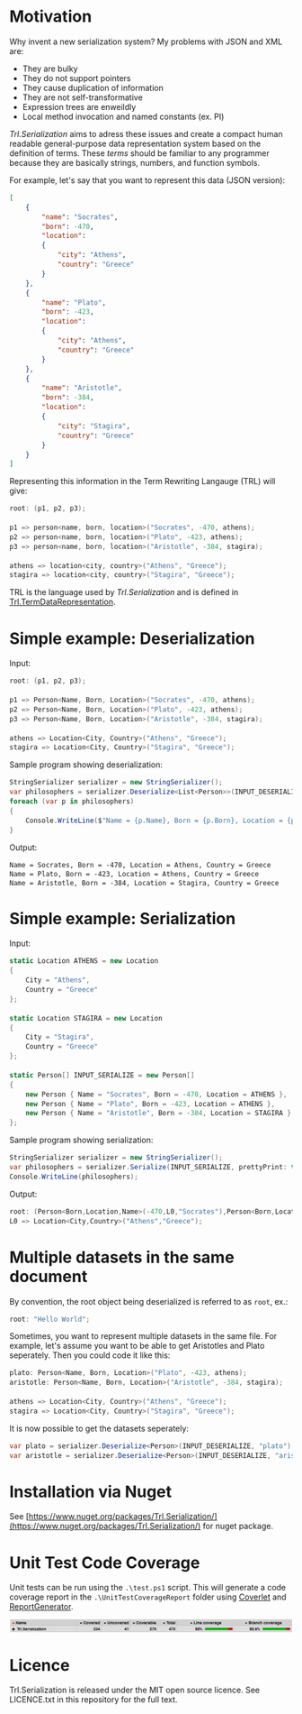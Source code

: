 # Motivation

Why invent a new serialization system? My problems with JSON and XML are:

* They are bulky
* They do not support pointers
* They cause duplication of information
* They are not self-transformative
* Expression trees are enweildly
* Local method invocation and named constants (ex. PI)

_Trl.Serialization_ aims to adress these issues and create a compact human readable general-purpose data representation system based on the definition of terms. These _terms_ should be familiar to any programmer because they are basically strings, numbers, and function symbols.

For example, let's say that you want to represent this data (JSON version):

```JSON
[
    {
        "name": "Socrates",
        "born": -470,
        "location":
        {
            "city": "Athens",
            "country": "Greece"
        }
    },
    {
        "name": "Plato",
        "born": -423,
        "location":
        {
            "city": "Athens",
            "country": "Greece"
        }
    },
    {
        "name": "Aristotle",
        "born": -384,
        "location":
        {
            "city": "Stagira",
            "country": "Greece"
        }
    }
]
```

Representing this information in the Term Rewriting Langauge (TRL) will give:

```C#
root: (p1, p2, p3);

p1 => person<name, born, location>("Socrates", -470, athens);
p2 => person<name, born, location>("Plato", -423, athens);
p3 => person<name, born, location>("Aristotle", -384, stagira);

athens => location<city, country>("Athens", "Greece");
stagira => location<city, country>("Stagira", "Greece");
```

TRL is the language used by _Trl.Serialization_ and is defined in [Trl.TermDataRepresentation](https://github.com/WCoetser/Trl.TermDataRepresentation).

# Simple example: Deserialization

Input:
```C#
root: (p1, p2, p3);

p1 => Person<Name, Born, Location>("Socrates", -470, athens);
p2 => Person<Name, Born, Location>("Plato", -423, athens);
p3 => Person<Name, Born, Location>("Aristotle", -384, stagira);

athens => Location<City, Country>("Athens", "Greece");
stagira => Location<City, Country>("Stagira", "Greece");
```

Sample program showing deserialization:

```C#
StringSerializer serializer = new StringSerializer();
var philosophers = serializer.Deserialize<List<Person>>(INPUT_DESERIALIZE);
foreach (var p in philosophers)
{
    Console.WriteLine($"Name = {p.Name}, Born = {p.Born}, Location = {p.Location.City}, Country = {p.Location.Country}");
}
```

Output:

```
Name = Socrates, Born = -470, Location = Athens, Country = Greece
Name = Plato, Born = -423, Location = Athens, Country = Greece
Name = Aristotle, Born = -384, Location = Stagira, Country = Greece
```

# Simple example: Serialization

Input:

```C#
static Location ATHENS = new Location
{
    City = "Athens",
    Country = "Greece"
};

static Location STAGIRA = new Location
{
    City = "Stagira",
    Country = "Greece"
};

static Person[] INPUT_SERIALIZE = new Person[]
{
    new Person { Name = "Socrates", Born = -470, Location = ATHENS },
    new Person { Name = "Plato", Born = -423, Location = ATHENS },
    new Person { Name = "Aristotle", Born = -384, Location = STAGIRA }
};
```

Sample program showing serialization:

```C#
StringSerializer serializer = new StringSerializer();
var philosophers = serializer.Serialize(INPUT_SERIALIZE, prettyPrint: true);
Console.WriteLine(philosophers);
```

Output:

```C#
root: (Person<Born,Location,Name>(-470,L0,"Socrates"),Person<Born,Location,Name>(-423,L0,"Plato"),Person<Born,Location,Name>(-384,Location<City,Country>("Stagira","Greece"),"Aristotle"));
L0 => Location<City,Country>("Athens","Greece");
```

# Multiple datasets in the same document

By convention, the root object being deserialized is referred to as `root`, ex.:

```C#
root: "Hello World";
```

Sometimes, you want to represent multiple datasets in the same file. For example, let's assume you want to be able to get Aristotles and Plato seperately. Then you could code it like this:

```C#
plato: Person<Name, Born, Location>("Plato", -423, athens);
aristotle: Person<Name, Born, Location>("Aristotle", -384, stagira);

athens => Location<City, Country>("Athens", "Greece");
stagira => Location<City, Country>("Stagira", "Greece");
```

It is now possible to get the datasets seperately:

```C#
var plato = serializer.Deserialize<Person>(INPUT_DESERIALIZE, "plato");
var aristotle = serializer.Deserialize<Person>(INPUT_DESERIALIZE, "aristotle");
```

# Installation via Nuget

See [https://www.nuget.org/packages/Trl.Serialization/](https://www.nuget.org/packages/Trl.Serialization/) for nuget package.

# Unit Test Code Coverage

Unit tests can be run using the `.\test.ps1` script. This will generate a code coverage report in the `.\UnitTestCoverageReport` folder using [Coverlet](https://github.com/tonerdo/coverlethttps://github.com/tonerdo/coverlet) and [ReportGenerator](https://github.com/danielpalme/ReportGenerator).

![Code Coverage](code_coverage.PNG)

# Licence

Trl.Serialization is released under the MIT open source licence. See LICENCE.txt in this repository for the full text.
